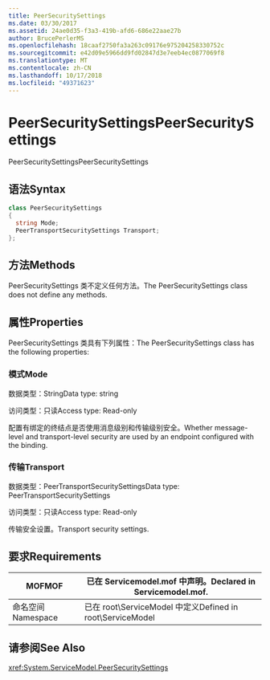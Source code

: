 ```yaml
---
title: PeerSecuritySettings
ms.date: 03/30/2017
ms.assetid: 24ae0d35-f3a3-419b-afd6-686e22aae27b
author: BrucePerlerMS
ms.openlocfilehash: 18caaf2750fa3a263c09176e975204258330752c
ms.sourcegitcommit: e42d09e5966dd9fd02847d3e7eeb4ec0877069f8
ms.translationtype: MT
ms.contentlocale: zh-CN
ms.lasthandoff: 10/17/2018
ms.locfileid: "49371623"
---
```

# <a name="peersecuritysettings"></a><span data-ttu-id="18749-102">PeerSecuritySettings</span><span class="sxs-lookup"><span data-stu-id="18749-102">PeerSecuritySettings</span></span>
<span data-ttu-id="18749-103">PeerSecuritySettings</span><span class="sxs-lookup"><span data-stu-id="18749-103">PeerSecuritySettings</span></span>  
  
## <a name="syntax"></a><span data-ttu-id="18749-104">语法</span><span class="sxs-lookup"><span data-stu-id="18749-104">Syntax</span></span>  
  
```csharp
class PeerSecuritySettings  
{  
  string Mode;  
  PeerTransportSecuritySettings Transport;  
};  
```  
  
## <a name="methods"></a><span data-ttu-id="18749-105">方法</span><span class="sxs-lookup"><span data-stu-id="18749-105">Methods</span></span>  
 <span data-ttu-id="18749-106">PeerSecuritySettings 类不定义任何方法。</span><span class="sxs-lookup"><span data-stu-id="18749-106">The PeerSecuritySettings class does not define any methods.</span></span>  
  
## <a name="properties"></a><span data-ttu-id="18749-107">属性</span><span class="sxs-lookup"><span data-stu-id="18749-107">Properties</span></span>  
 <span data-ttu-id="18749-108">PeerSecuritySettings 类具有下列属性：</span><span class="sxs-lookup"><span data-stu-id="18749-108">The PeerSecuritySettings class has the following properties:</span></span>  
  
### <a name="mode"></a><span data-ttu-id="18749-109">模式</span><span class="sxs-lookup"><span data-stu-id="18749-109">Mode</span></span>  
 <span data-ttu-id="18749-110">数据类型：String</span><span class="sxs-lookup"><span data-stu-id="18749-110">Data type: string</span></span>  
  
 <span data-ttu-id="18749-111">访问类型：只读</span><span class="sxs-lookup"><span data-stu-id="18749-111">Access type: Read-only</span></span>  
  
 <span data-ttu-id="18749-112">配置有绑定的终结点是否使用消息级别和传输级别安全。</span><span class="sxs-lookup"><span data-stu-id="18749-112">Whether message-level and transport-level security are used by an endpoint configured with the binding.</span></span>  
  
### <a name="transport"></a><span data-ttu-id="18749-113">传输</span><span class="sxs-lookup"><span data-stu-id="18749-113">Transport</span></span>  
 <span data-ttu-id="18749-114">数据类型：PeerTransportSecuritySettings</span><span class="sxs-lookup"><span data-stu-id="18749-114">Data type: PeerTransportSecuritySettings</span></span>  
  
 <span data-ttu-id="18749-115">访问类型：只读</span><span class="sxs-lookup"><span data-stu-id="18749-115">Access type: Read-only</span></span>  
  
 <span data-ttu-id="18749-116">传输安全设置。</span><span class="sxs-lookup"><span data-stu-id="18749-116">Transport security settings.</span></span>  
  
## <a name="requirements"></a><span data-ttu-id="18749-117">要求</span><span class="sxs-lookup"><span data-stu-id="18749-117">Requirements</span></span>  
  
|<span data-ttu-id="18749-118">MOF</span><span class="sxs-lookup"><span data-stu-id="18749-118">MOF</span></span>|<span data-ttu-id="18749-119">已在 Servicemodel.mof 中声明。</span><span class="sxs-lookup"><span data-stu-id="18749-119">Declared in Servicemodel.mof.</span></span>|  
|---------|-----------------------------------|  
|<span data-ttu-id="18749-120">命名空间</span><span class="sxs-lookup"><span data-stu-id="18749-120">Namespace</span></span>|<span data-ttu-id="18749-121">已在 root\ServiceModel 中定义</span><span class="sxs-lookup"><span data-stu-id="18749-121">Defined in root\ServiceModel</span></span>|  
  
## <a name="see-also"></a><span data-ttu-id="18749-122">请参阅</span><span class="sxs-lookup"><span data-stu-id="18749-122">See Also</span></span>  
 <xref:System.ServiceModel.PeerSecuritySettings>
